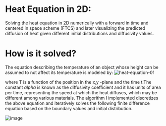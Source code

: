 # Heat Equation in 2D:
Solving the heat equation in 2D numerically with a forward in time and centered in space scheme (FTCS) and later visualizing the predicted diffusion of heat given different initial distributions and diffusivity values.

# How is it solved?
The equation describing the temperature of an object whose height can be assumed to not affect its temperature is modeled by:
![heat-equation-01](https://github.com/Panithecracker/Differential-Equations/assets/97905110/a7edba8b-b120-4480-a8db-5c47540b55eb) 

where T is a function of the position in the x,y -plane and the time t.The constant $alpha$ is known as the diffusivity coefficient and it has units of area per time, representing the speed at which the heat diffuses, which may be different among various materials.
The algorithm I implemented discretizes the above equation and iteratively solves the following finite difference equation based on the boundary values and initial distribution.

![image](https://github.com/Panithecracker/Differential-Equations/assets/97905110/04b6ba3a-3601-4cca-a145-e269da143cbb)



